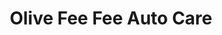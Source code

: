 ---
title: "Olive Fee Fee Auto Care"
url: /st-louis/olive-fee-fee-auto-care/
shop: Autowerkstatt
---